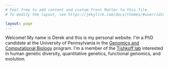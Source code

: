 ```yaml
---
# Feel free to add content and custom Front Matter to this file.
# To modify the layout, see https://jekyllrb.com/docs/themes/#overriding-theme-defaults

layout: page
---
```


Welcome! My name is Derek and this is my personal website. I'm a PhD candidate at the University of Pennsylvania in the [Genomics and Computational Biology](https://www.med.upenn.edu/gcb/) program. I'm a member of the [Tishkoff lab](https://www.med.upenn.edu/tishkoff/Lab/Tishkoff/Tishkoff.html) interested in human genetic diversity, quantitative genetics, functional genomics, and evolution.